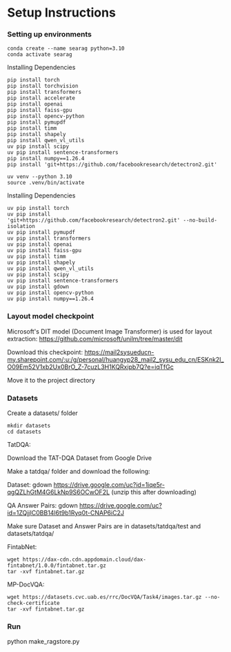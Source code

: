 # Setup Instructions

### Setting up environments
```
conda create --name searag python=3.10
conda activate searag
```
Installing Dependencies
```
pip install torch
pip install torchvision
pip install transformers
pip install accelerate
pip install openai
pip install faiss-gpu
pip install opencv-python
pip install pymupdf
pip install timm
pip install shapely
pip install qwen_vl_utils
uv pip install scipy
uv pip install sentence-transformers
pip install numpy==1.26.4
pip install 'git+https://github.com/facebookresearch/detectron2.git'
```

```
uv venv --python 3.10
source .venv/bin/activate
```
Installing Dependencies
```
uv pip install torch
uv pip install 'git+https://github.com/facebookresearch/detectron2.git' --no-build-isolation
uv pip install pymupdf
uv pip install transformers
uv pip install openai
uv pip install faiss-gpu
uv pip install timm
uv pip install shapely
uv pip install qwen_vl_utils
uv pip install scipy
uv pip install sentence-transformers
uv pip install gdown
uv pip install opencv-python
uv pip install numpy==1.26.4
```

<!-- uv pip install torchvision
uv pip install accelerate -->

### Layout model checkpoint
Microsoft's DIT model (Document Image Transformer) is used for layout extraction: https://github.com/microsoft/unilm/tree/master/dit

Download this checkpoint: 
https://mail2sysueducn-my.sharepoint.com/:u:/g/personal/huangyp28_mail2_sysu_edu_cn/ESKnk2I_O09Em52V1xb2Ux0BrO_Z-7cuzL3H1KQRxipb7Q?e=iqTfGc

Move it to the project directory
### Datasets
Create a datasets/ folder

```
mkdir datasets
cd datasets
```

TatDQA:

Download the TAT-DQA Dataset from Google Drive

Make a tatdqa/ folder and download the following:

Dataset: gdown https://drive.google.com/uc?id=1iqe5r-qgQZLhGtM4G6LkNp9S6OCwOF2L (unzip this after downloading)

QA Answer Pairs: gdown https://drive.google.com/uc?id=1ZQjjIC0BB14l6t9b1Ryq0t-CNAP6iC2J

Make sure Dataset and Answer Pairs are in datasets/tatdqa/test and datasets/tatdqa/

FintabNet:
```
wget https://dax-cdn.cdn.appdomain.cloud/dax-fintabnet/1.0.0/fintabnet.tar.gz
tar -xvf fintabnet.tar.gz
```

MP-DocVQA:
```
wget https://datasets.cvc.uab.es/rrc/DocVQA/Task4/images.tar.gz --no-check-certificate
tar -xvf fintabnet.tar.gz
```

### Run
python make_ragstore.py